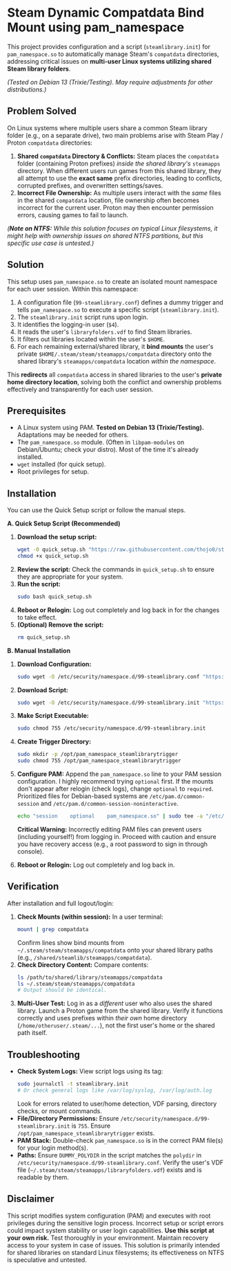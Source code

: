 # Steam Dynamic Compatdata Bind Mount using pam_namespace

This project provides configuration and a script (`steamlibrary.init`) for `pam_namespace.so` to automatically manage Steam's `compatdata` directories, addressing critical issues on **multi-user Linux systems utilizing shared Steam library folders**.

*(Tested on Debian 13 (Trixie/Testing). May require adjustments for other distributions.)*

## Problem Solved

On Linux systems where multiple users share a common Steam library folder (e.g., on a separate drive), two main problems arise with Steam Play / Proton `compatdata` directories:

1.  **Shared `compatdata` Directory & Conflicts:** Steam places the `compatdata` folder (containing Proton prefixes) *inside the shared library's* `steamapps` directory. When different users run games from this shared library, they all attempt to use the **exact same** prefix directories, leading to conflicts, corrupted prefixes, and overwritten settings/saves.
2.  **Incorrect File Ownership:** As multiple users interact with the *same* files in the shared `compatdata` location, file ownership often becomes incorrect for the current user. Proton may then encounter permission errors, causing games to fail to launch.

*(**Note on NTFS:** While this solution focuses on typical Linux filesystems, it *might* help with ownership issues on shared NTFS partitions, but this specific use case is untested.)*

## Solution

This setup uses `pam_namespace.so` to create an isolated mount namespace for each user session. Within this namespace:

1.  A configuration file (`99-steamlibrary.conf`) defines a dummy trigger and tells `pam_namespace.so` to execute a specific script (`steamlibrary.init`).
2.  The `steamlibrary.init` script runs upon login.
3.  It identifies the logging-in user (`$4`).
4.  It reads the user's `libraryfolders.vdf` to find Steam libraries.
5.  It filters out libraries located within the user's `$HOME`.
6.  For each remaining external/shared library, it **bind mounts** the user's private `$HOME/.steam/steam/steamapps/compatdata` directory onto the shared library's `steamapps/compatdata` location *within the namespace*.

This **redirects** all `compatdata` access in shared libraries to the user's **private home directory location**, solving both the conflict and ownership problems effectively and transparently for each user session.

## Prerequisites

* A Linux system using PAM. **Tested on Debian 13 (Trixie/Testing).** Adaptations may be needed for others.
* The `pam_namespace.so` module. (Often in `libpam-modules` on Debian/Ubuntu; check your distro). Most of the time it's already installed.
* `wget` installed (for quick setup).
* Root privileges for setup.

## Installation

You can use the Quick Setup script or follow the manual steps.

**A. Quick Setup Script (Recommended)**

1.  **Download the setup script:**
    ```bash
    wget -O quick_setup.sh "https://raw.githubusercontent.com/thojo0/steam-multiuser-compatdata-fix/main/quick_setup.sh"
    chmod +x quick_setup.sh
    ```
2.  **Review the script:** Check the commands in `quick_setup.sh` to ensure they are appropriate for your system.
3.  **Run the script:**
    ```bash
    sudo bash quick_setup.sh
    ```
4.  **Reboot or Relogin:** Log out completely and log back in for the changes to take effect.
5.  **(Optional) Remove the script:**
    ```bash
    rm quick_setup.sh
    ```

**B. Manual Installation**

1.  **Download Configuration:**
    ```bash
    sudo wget -O /etc/security/namespace.d/99-steamlibrary.conf "https://raw.githubusercontent.com/thojo0/steam-multiuser-compatdata-fix/main/steamlibrary.conf"
    ```

2.  **Download Script:**
    ```bash
    sudo wget -O /etc/security/namespace.d/99-steamlibrary.init "https://raw.githubusercontent.com/thojo0/steam-multiuser-compatdata-fix/main/steamlibrary.init"
    ```

3.  **Make Script Executable:**
    ```bash
    sudo chmod 755 /etc/security/namespace.d/99-steamlibrary.init
    ```

4.  **Create Trigger Directory:**
    ```bash
    sudo mkdir -p /opt/pam_namespace_steamlibrarytrigger
    sudo chmod 755 /opt/pam_namespace_steamlibrarytrigger
    ```

5.  **Configure PAM:**
    Append the `pam_namespace.so` line to your PAM session configuration. I highly recommend trying `optional` first. If the mounts don't appear after relogin (check logs), change `optional` to `required`. Prioritized files for Debian-based systems are `/etc/pam.d/common-session` and `/etc/pam.d/common-session-noninteractive`.

    ```bash
    echo "session    optional    pam_namespace.so" | sudo tee -a "/etc/pam.d/common-session" "/etc/pam.d/common-session-noninteractive"
    ```
    **Critical Warning:** Incorrectly editing PAM files can prevent users (including yourself!) from logging in. Proceed with caution and ensure you have recovery access (e.g., a root password to sign in through console).

6.  **Reboot or Relogin:** Log out completely and log back in.

## Verification

After installation and full logout/login:

1.  **Check Mounts (within session):** In a user terminal:
    ```bash
    mount | grep compatdata
    ```
    Confirm lines show bind mounts from `~/.steam/steam/steamapps/compatdata` onto your shared library paths (e.g., `/shared/steamlib/steamapps/compatdata`).
2.  **Check Directory Content:** Compare contents:
    ```bash
    ls /path/to/shared/library/steamapps/compatdata
    ls ~/.steam/steam/steamapps/compatdata
    # Output should be identical.
    ```
3.  **Multi-User Test:** Log in as a *different* user who also uses the shared library. Launch a Proton game from the shared library. Verify it functions correctly and uses prefixes within *their own* home directory (`/home/otheruser/.steam/...`), not the first user's home or the shared path itself.

## Troubleshooting

* **Check System Logs:** View script logs using its tag:
    ```bash
    sudo journalctl -t steamlibrary.init
    # Or check general logs like /var/log/syslog, /var/log/auth.log
    ```
    Look for errors related to user/home detection, VDF parsing, directory checks, or mount commands.
* **File/Directory Permissions:** Ensure `/etc/security/namespace.d/99-steamlibrary.init` is `755`. Ensure `/opt/pam_namespace_steamlibrarytrigger` exists.
* **PAM Stack:** Double-check `pam_namespace.so` is in the correct PAM file(s) for your login method(s).
* **Paths:** Ensure `DUMMY_POLYDIR` in the script matches the `polydir` in `/etc/security/namespace.d/99-steamlibrary.conf`. Verify the user's VDF file (`~/.steam/steam/steamapps/libraryfolders.vdf`) exists and is readable by them.

## Disclaimer

This script modifies system configuration (PAM) and executes with root privileges during the sensitive login process. Incorrect setup or script errors could impact system stability or user login capabilities. **Use this script at your own risk.** Test thoroughly in your environment. Maintain recovery access to your system in case of issues. This solution is primarily intended for shared libraries on standard Linux filesystems; its effectiveness on NTFS is speculative and untested.
